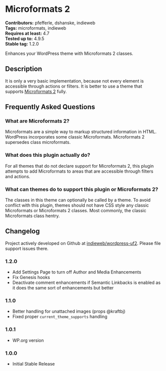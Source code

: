 # Microformats 2 #
**Contributors:** pfefferle, dshanske, indieweb  
**Tags:** microformats, indieweb  
**Requires at least:** 4.7  
**Tested up to:** 4.9.5  
**Stable tag:** 1.2.0  

Enhances your WordPress theme with Microformats 2 classes.

## Description ##

It is only a very basic implementation, because not every element is accessible through actions or filters. It is better to use a theme that supports [Microformats 2](http://microformats.org/wiki/microformats2) fully.

## Frequently Asked Questions ##

### What are Microformats 2? ###

Microformats are a simple way to markup structured information in HTML. WordPress incorporates some classic Microformats. Microformats 2 supersedes class microformats.

### What does this plugin actually do? ###

For all themes that do not declare support for Microformats 2, this plugin attempts to add Microformats to areas that are accessible through filters and actions.

### What can themes do to support this plugin or Microformats 2? ###

The classes in this theme can optionally be called by a theme. To avoid conflict with this plugin, themes should not have CSS style any classic Microformats or
Microformats 2 classes. Most commonly, the classic Microformats class hentry.

## Changelog ##

Project actively developed on Github at [indieweb/wordpress-uf2](https://github.com/indieweb/wordpress-uf2). Please file support issues there.

### 1.2.0 ###

* Add Settings Page to turn off Author and Media Enhancements
* Fix Genesis hooks
* Deactivate comment enhancements if Semantic Linkbacks is enabled as it does the same sort of enhancements but better

### 1.1.0 ###

* Better handling for unattached images (props @kraftbj)
* Fixed proper `current_theme_supports` handling

### 1.0.1 ###

* WP.org version

### 1.0.0 ###

* Initial Stable Release
